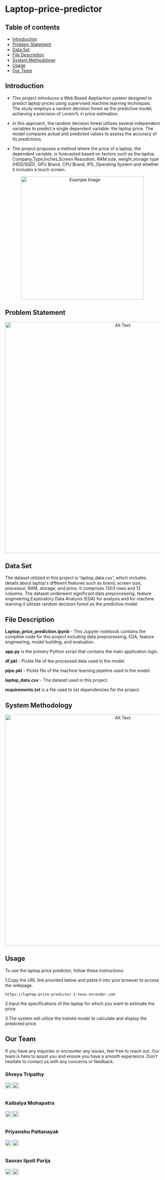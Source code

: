 # Laptop-price-predictor
## Table of contents
* [Introduction](#introduction)
* [Problem Statement](#problem-statement)
* [Data Set](#data-set)
* [File Description](#file-description)
* [System Methodology](#system-methodology)
* [Usage](#usage)
* [Our Team](#our_team)
## Introduction
* This project introduces a Web Based Appliaction system designed to predict laptop prices using supervised machine learning techniques. The study employs a random decision forest as the predictive model, achieving a precision of Lorem% in price estimation.

* In this approach, the random decision forest utilizes several independent variables to predict a single dependent variable: the laptop price. The model compares actual and predicted values to assess the accuracy of its predictions.

* The project proposes a method where the price of a laptop, the dependent variable, is forecasted based on factors such as the laptop Company,Type,Inches,Screen Resoution, RAM size, weight,storage type (HDD/SSD), GPU Brand, CPU Brand, IPS ,Operating System and whether it includes a touch screen.

<p align="center">
  <img src="https://github.com/user-attachments/assets/a9676b53-fc3b-437f-9456-f52f4891a4b5" alt="Example Image" width="400"/>
</p>


## Problem Statement
<p align="center">
  <img src="https://github.com/user-attachments/assets/8e4f5d0c-ec78-43a6-bb0c-65e6a8a4bad8" alt="Alt Text" width="750" />
</p>

## Data Set
The dataset utilized in this project is 'laptop_data.csv', which includes details about laptop's different features such as brand, screen size, processor, RAM, storage, and price. It comprises 1303 rows and 12 columns. The dataset underwent significant data preprocessing, feature engineering,Exploratory Data Analysis (EDA) for analysis and for machine learning it utilizes random decision forest as the predictive model. 

## File Description
**Laptop_price_prediction.ipynb** - This Jupyter notebook contains the complete code for this project including data preprocessing, EDA, feature engineering, model building, and evaluation.

**app.py** is the primary Python script that contains the main application logic.

**df.pkl** - Pickle file of the processed data used in the model.

**pipe.pkl** - Pickle file of the machine learning pipeline used in the model.

**laptop_data.csv** - The dataset used in this project.

**requirements.txt** is a file used to list dependencies for the project.

## System Methodology

<p align="center">
  <img src="https://github.com/user-attachments/assets/34a6ca4e-5199-42f7-9e9e-cd93fbd13c6b" alt="Alt Text" width="750" />
</p>

## Usage
To use the laptop price predictor, follow these instructions:

1.Copy the URL link provided below and paste it into your browser to access the webpage.

```
https://laptop-price-predictor-1-teve.onrender.com
```

2.Input the specifications of the laptop for which you want to estimate the price.

3.The system will utilize the trained model to calculate and display the predicted price.

## Our Team
If you have any inquiries or encounter any issues, feel free to reach out. Our team is here to assist you and ensure you have a smooth experience. Don't hesitate to contact us with any concerns or feedback.


### Shreya Tripathy

<a href="www.linkedin.com/in/shreyatripathy7"><img align="left" src="https://github.com/user-attachments/assets/91a936a6-0a68-4523-b9dc-3657749246e8" alt="icon | LinkedIn" width="21px"/></a>
<a href="https://github.com/Shreya7tripathy"><img align="left" src="https://github.com/user-attachments/assets/8521e6ca-c203-4c98-a510-1ed549610e10" alt="github icon" width="21px"/></a>
<br><br>

### Kaibalya Mohapatra 

<a href="https://www.linkedin.com/in/kaibalyamohapatra/"><img align="left" src="https://github.com/user-attachments/assets/91a936a6-0a68-4523-b9dc-3657749246e8" alt="icon | LinkedIn" width="21px"/></a>
<a href="https://github.com/Kaibalya27"><img align="left" src="https://github.com/user-attachments/assets/8521e6ca-c203-4c98-a510-1ed549610e10" alt="github icon" width="21px"/></a>
<br><br>


### Priyanshu Pattanayak 

<a href="https://www.linkedin.com/in/priyanshu-pattanayak/"><img align="left" src="https://github.com/user-attachments/assets/91a936a6-0a68-4523-b9dc-3657749246e8" alt="icon | LinkedIn" width="21px"/></a>
<a href="https://github.com/mavricx"><img align="left" src="https://github.com/user-attachments/assets/8521e6ca-c203-4c98-a510-1ed549610e10" alt="github icon" width="21px"/></a>
<br><br>

### Saurav lipsit Parija

<a href="https://www.linkedin.com/in/saurav-lipsit-parija-870828290/"><img align="left" src="https://github.com/user-attachments/assets/91a936a6-0a68-4523-b9dc-3657749246e8" alt="icon | LinkedIn" width="21px"/></a>
<a href="https://github.com/sauravlipsit"><img align="left" src="https://github.com/user-attachments/assets/8521e6ca-c203-4c98-a510-1ed549610e10" alt="github icon" width="21px"/></a>
<br><br>























